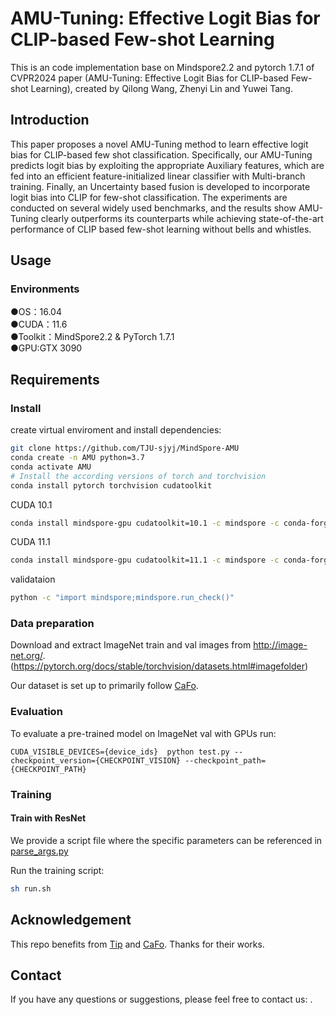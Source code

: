 # AMU-Tuning: Effective Logit Bias for CLIP-based Few-shot Learning

This is an code implementation base on Mindspore2.2 and pytorch 1.7.1  of CVPR2024 paper (AMU-Tuning: Effective Logit Bias for CLIP-based Few-shot Learning), created by Qilong Wang, Zhenyi Lin and Yuwei Tang.

## Introduction
This paper proposes a novel AMU-Tuning method to learn effective logit bias for CLIP-based few shot classification. Specifically, our AMU-Tuning predicts logit bias by exploiting the appropriate Auxiliary features, which are fed into an efficient feature-initialized linear classifier with Multi-branch training. Finally, an Uncertainty based fusion is developed to incorporate logit bias into CLIP for few-shot classification. The experiments are conducted on several widely used benchmarks, and the results show AMU-Tuning clearly outperforms its counterparts while achieving state-of-the-art performance of CLIP based few-shot learning without bells and whistles.
## Usage

### Environments
●OS：16.04  
●CUDA：11.6  
●Toolkit：MindSpore2.2 & PyTorch 1.7.1  
●GPU:GTX 3090 

## Requirements
### Install

create virtual enviroment and install dependencies:

```bash
git clone https://github.com/TJU-sjyj/MindSpore-AMU
conda create -n AMU python=3.7
conda activate AMU
# Install the according versions of torch and torchvision
conda install pytorch torchvision cudatoolkit
```

CUDA 10.1 
```bash
conda install mindspore-gpu cudatoolkit=10.1 -c mindspore -c conda-forge
```
CUDA 11.1 
```bash
conda install mindspore-gpu cudatoolkit=11.1 -c mindspore -c conda-forge
```
validataion 
```bash
python -c "import mindspore;mindspore.run_check()"
```

### Data preparation
Download and extract ImageNet train and val images from http://image-net.org/. (https://pytorch.org/docs/stable/torchvision/datasets.html#imagefolder)

Our dataset is set up to primarily follow [CaFo](https://github.com/OpenGVLab/CaFo).
### Evaluation
To evaluate a pre-trained model on ImageNet val with GPUs run:

```
CUDA_VISIBLE_DEVICES={device_ids}  python test.py --checkpoint_version={CHECKPOINT_VISION} --checkpoint_path={CHECKPOINT_PATH}
```
### Training

#### Train with ResNet

We provide a script file where the specific parameters can be referenced in [parse_args.py](https://github.com/TJU-sjyj/MindSpore-AMU/parse_args.py)

Run the training script:

```bash
sh run.sh
```
## Acknowledgement
This repo benefits from [Tip]([https://github.com/KaiyangZhou/Dassl.pytorch](https://github.com/gaopengcuhk/Tip-Adapter)) and [CaFo]([https://github.com/gaopengcuhk/CLIP-Adapter](https://github.com/OpenGVLab/CaFo)). Thanks for their works.



## Contact
If you have any questions or suggestions, please feel free to contact us: .
